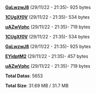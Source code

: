 [**GaLwzwJ8**](/data/GaLwzwJ8.txt) (29/11/22 - 21:35)- 925 bytes

[**1CUgXf0V**](/data/1CUgXf0V.txt) (29/11/22 - 21:35)- 534 bytes

[**uAZwVphc**](/data/uAZwVphc.txt) (29/11/22 - 21:35)- 719 bytes

[**1CUgXf0V**](/data/1CUgXf0V.txt) (29/11/22 - 21:35)- 534 bytes

[**GaLwzwJ8**](/data/GaLwzwJ8.txt) (29/11/22 - 21:35)- 925 bytes

[**EYidptM2**](/data/EYidptM2.txt) (29/11/22 - 21:35)- 457 bytes

[**uAZwVphc**](/data/uAZwVphc.txt) (29/11/22 - 21:35)- 719 bytes

**Total Datas**: 5653

**Total Size**: 31.69 MB / 31.7 MB